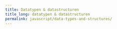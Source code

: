 ```yaml
---
title: Datatypen & datastructuren
title_long: datatypen & datastructuren
permalink: javascript/data-types-and-structures/
---
```


